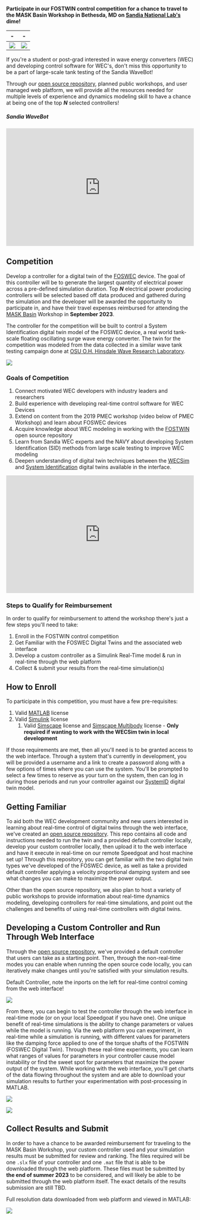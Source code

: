 <!-- ## Mask Basin Workshop & FOSTWIN Digital Twin omit in toc -->

**Participate in our FOSTWIN control competition for a chance to travel to the MASK Basin Workshop in Bethesda, MD on [Sandia National Lab's](https://energy.sandia.gov/programs/renewable-energy/water-power/) dime!**  


<!-- Make a table for aligning images -->

| - | - |
|---|---|
| ![](images/mask_basin.jpeg) | ![](images/wavebot-mask-basin.png) |


If you're a student or post-grad interested in wave energy converters (WEC) and developing control software for WEC's, don't miss this opportunity to be a part of large-scale tank testing of the Sandia WaveBot!  

Through our [open source repository](https://github.com/PMEC-OSU/FOSTWIN), planned public workshops, and user managed web platform, we will provide all the resources needed for multiple levels of experience and dynamics modeling skill to have a chance at being one of the top ***N*** selected controllers!


##### Sandia WaveBot <!-- omit in toc -->

<iframe width="560" height="315" src="https://www.youtube.com/embed/c4npWk_-Pjk" title="YouTube video player" style="width:100%;" frameborder="0" allow="accelerometer; autoplay; clipboard-write; encrypted-media; gyroscope; picture-in-picture" allowfullscreen></iframe>

## Competition <!-- omit in toc -->

Develop a controller for a digital twin of the [FOSWEC](https://energy.sandia.gov/foswec-testing-helps-validate-open-source-modeling-code/) device.  The goal of this controller will be to generate the largest quantity of electrical power across a pre-defined simulation duration.  Top ***N*** electrical power producing controllers will be selected based off data produced and gathered during the simulation and the developer will be awarded the opportunity to participate in, and have their travel expenses reimbursed for attending the [MASK Basin](https://www.defense.gov/Multimedia/Photos/igphoto/2001207018/#:~:text=The%20Navy's%20Indoor%20Ocean%20%2D%2D,Carderock%20Division%2C%20located%20in%20Maryland.) Workshop in **September 2023**.


The controller for the competition will be built to control a System Identification digital twin model of the FOSWEC device, a real world tank-scale floating oscillating surge wave energy converter.  The twin for the competition was modeled from the data collected in a similar wave tank testing campaign done at [OSU O.H. Hinsdale Wave Research Laboratory](https://engineering.oregonstate.edu/facilities/wave-lab). 

![](images/FOSWEC2_HWRL.png)


### Goals of Competition <!-- omit in toc -->

1. Connect motivated WEC developers with industry leaders and researchers
2. Build experience with developing real-time control software for WEC Devices
3. Extend on content from the 2019 PMEC workshop (video below of PMEC Workshop) and learn about FOSWEC devices
4. Acquire knowledge about WEC modeling in working with the [FOSTWIN](https://github.com/PMEC-OSU/FOSTWIN) open source repository
5. Learn from Sandia WEC experts and the NAVY about developing System Identification (SID) methods from large scale testing to improve WEC modeling
6. Deepen understanding of digital twin techniques between the [WECSim](https://wec-sim.github.io/WEC-Sim/master/index.html) and [System Identification](https://github.com/PMEC-OSU/FOSTWIN#system-identification-model) digital twins available in the interface.
 
<iframe width="560" height="315" src="https://www.youtube.com/embed/OUxbaEC2K6Y" title="YouTube video player" frameborder="0" allow="accelerometer; autoplay; clipboard-write; encrypted-media; gyroscope; picture-in-picture" style="width:100%;" allowfullscreen></iframe>


### Steps to Qualify for Reimbursement
In order to qualify for reimbursement to attend the workshop there's just a few steps you'll need to take:

1. Enroll in the FOSTWIN control competition
2. Get Familiar with the FOSWEC Digital Twins and the associated web interface
3. Develop a custom controller as a Simulink Real-Time model & run in real-time through the web platform
4. Collect & submit your results from the real-time simulation(s)

## How to Enroll <!-- omit in toc -->

To participate in this competition, you must have a few pre-requisites:

1. Valid [MATLAB](https://www.mathworks.com/products/matlab.html) license 
2. Valid [Simulink](https://www.mathworks.com/products/simulink.html) license
   1. Valid [Simscape](https://www.mathworks.com/products/simscape.html) license and [Simscape Multibody](https://www.mathworks.com/products/simscape-multibody.html) license - **Only required if wanting to work with the WECSim twin in local development**


If those requirements are met, then all you'll need is to be granted access to the web interface.  Through a system that's currently in development, you will be provided a username and a link to create a password along with a few options of times where you can use the system.  You'll be prompted to select a few times to reserve as your turn on the system, then can log in during those periods and run your controller against our [SystemID](https://github.com/PMEC-OSU/FOSTWIN#system-identification-model) digital twin model.

## Getting Familiar <!-- omit in toc -->

To aid both the WEC development community and new users interested in learning about real-time control of digital twins through the web interface, we've created an [open source repository](https://github.com/PMEC-OSU/FOSTWIN).  This repo contains all code and instructions needed to run the twin and a provided default controller locally, develop your custom controller locally, then upload it to the web interface and have it execute in real-time on our remote Speedgoat and host machine set up!  Through this repository, you can get familiar with the two digital twin types we've developed of the FOSWEC device, as well as take a provided default controller applying a velocity proportional damping system and see what changes you can make to maximize the power output.

Other than the open source repository, we also plan to host a variety of public workshops to provide information about real-time dynamics modeling, developing controllers for real-time simulations, and point out the challenges and benefits of using real-time controllers with digital twins.

## Developing a Custom Controller and Run Through Web Interface <!-- omit in toc -->

Through the [open source repository](https://github.com/PMEC-OSU/FOSTWIN), we've provided a default controller that users can take as a starting point.  Then, through the non-real-time modes you can enable when running the open source code locally, you can iteratively make changes until you're satisfied with your simulation results. 

Default Controller, note the inports on the left for real-time control coming from the web interface! 

![](images/default-ctrl.PNG)

From there, you can begin to test the controller through the web interface in real-time mode (or on your local Speedgoat if you have one).  One unique benefit of real-time simulations is the ability to change parameters or values while the model is running.  Via the web platform you can experiment, in real-time while a simulation is running, with different values for parameters like the damping force applied to one of the torque shafts of the FOSTWIN (FOSWEC Digital Twin).  Through these real-time experiments, you can learn what ranges of values for parameters in your controller cause model instability or find the sweet spot for parameters that maximize the power output of the system.  While working with the web interface, you'll get charts of the data flowing throughout the system and are able to download your simulation results to further your experimentation with post-processing in MATLAB.


![](images/dashboard-head.jpeg)

![](images/dashboard-charts.jpeg)

## Collect Results and Submit <!-- omit in toc -->

In order to have a chance to be awarded reimbursement for traveling to the MASK Basin Workshop, your custom controller used and your simulation results must be submitted for review and ranking.  The files required will be one `.slx` file of your controller and one `.mat` file that is able to be downloaded through the web platform. These files must be submitted by **the end of summer 2023** to be considered, and will likely be able to be submitted through the web platform itself.  The exact details of the results submission are still TBD. 

Full resolution data downloaded from web platform and viewed in MATLAB:

![](images/Full-Res.PNG)







